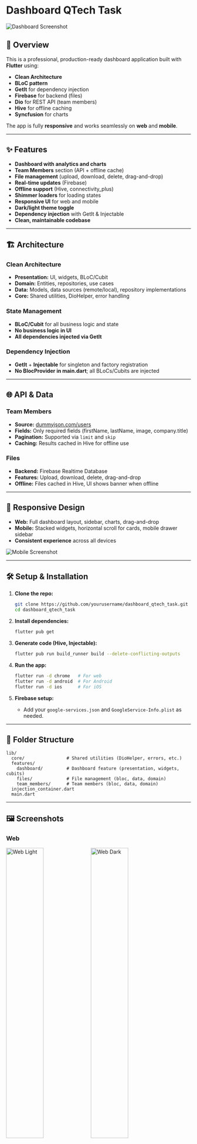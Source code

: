 # Dashboard QTech Task

![Dashboard Screenshot](assets/screenshots/dashboard_main.png)

## 🚀 Overview

This is a professional, production-ready dashboard application built with **Flutter** using:
- **Clean Architecture**
- **BLoC pattern**
- **GetIt** for dependency injection
- **Firebase** for backend (files)
- **Dio** for REST API (team members)
- **Hive** for offline caching
- **Syncfusion** for charts

The app is fully **responsive** and works seamlessly on **web** and **mobile**.

---

## ✨ Features

- **Dashboard with analytics and charts**
- **Team Members** section (API + offline cache)
- **File management** (upload, download, delete, drag-and-drop)
- **Real-time updates** (Firebase)
- **Offline support** (Hive, connectivity_plus)
- **Shimmer loaders** for loading states
- **Responsive UI** for web and mobile
- **Dark/light theme toggle**
- **Dependency injection** with GetIt & Injectable
- **Clean, maintainable codebase**

---

## 🏗️ Architecture

### Clean Architecture

- **Presentation:** UI, widgets, BLoC/Cubit
- **Domain:** Entities, repositories, use cases
- **Data:** Models, data sources (remote/local), repository implementations
- **Core:** Shared utilities, DioHelper, error handling

### State Management

- **BLoC/Cubit** for all business logic and state
- **No business logic in UI**
- **All dependencies injected via GetIt**

### Dependency Injection

- **GetIt** + **Injectable** for singleton and factory registration
- **No BlocProvider in main.dart**; all BLoCs/Cubits are injected

---

## 🌐 API & Data

### Team Members

- **Source:** [dummyjson.com/users](https://dummyjson.com/users)
- **Fields:** Only required fields (firstName, lastName, image, company.title)
- **Pagination:** Supported via `limit` and `skip`
- **Caching:** Results cached in Hive for offline use

### Files

- **Backend:** Firebase Realtime Database
- **Features:** Upload, download, delete, drag-and-drop
- **Offline:** Files cached in Hive, UI shows banner when offline

---

## 📱 Responsive Design

- **Web:** Full dashboard layout, sidebar, charts, drag-and-drop
- **Mobile:** Stacked widgets, horizontal scroll for cards, mobile drawer sidebar
- **Consistent experience** across all devices

![Mobile Screenshot](assets/screenshots/mobile_dashboard.jpg)

---

## 🛠️ Setup & Installation

1. **Clone the repo:**
   ```sh
   git clone https://github.com/yourusername/dashboard_qtech_task.git
   cd dashboard_qtech_task
   ```

2. **Install dependencies:**
   ```sh
   flutter pub get
   ```

3. **Generate code (Hive, Injectable):**
   ```sh
   flutter pub run build_runner build --delete-conflicting-outputs
   ```

4. **Run the app:**
   ```sh
   flutter run -d chrome   # For web
   flutter run -d android  # For Android
   flutter run -d ios      # For iOS
   ```

5. **Firebase setup:**
   - Add your `google-services.json` and `GoogleService-Info.plist` as needed.

---

## 📂 Folder Structure

```
lib/
  core/                # Shared utilities (DioHelper, errors, etc.)
  features/
    dashboard/         # Dashboard feature (presentation, widgets, cubits)
    files/             # File management (bloc, data, domain)
    team_members/      # Team members (bloc, data, domain)
  injection_container.dart
  main.dart
```

---

## 🖼️ Screenshots

### Web
<p float="left">
  <img src="assets/screenshots/dashboard_main_light.png" width="45%" alt="Web Light"/>
  <img src="assets/screenshots/dashboard_main_dark.png" width="45%" alt="Web Dark"/>
</p>

### Mobile
<p float="left">
  <img src="assets/screenshots/mobile_dashboard_light.jpg" width="45%" alt="Mobile Light"/>
  <img src="assets/screenshots/mobile_dashboard_dark.jpg" width="45%" alt="Mobile Dark"/>
</p>

### Team Members
<img src="assets/screenshots/team_members.png" width="45%" alt="Team Members"/>

---

## 🧑‍💻 Contributing

Contributions are welcome! Please open issues or submit pull requests for improvements.

---

## 📄 License

This project is licensed under the MIT License.

---

## 📬 Contact

For questions or support, contact [your.email@example.com](mailto:ahmedabdelrahim167@gmail.com).

---

## 🙏 Acknowledgements

- [Syncfusion Flutter Charts](https://pub.dev/packages/syncfusion_flutter_charts)
- [Hive](https://pub.dev/packages/hive)
- [Dio](https://pub.dev/packages/dio)
- [Firebase](https://firebase.google.com/)
- [dummyjson.com](https://dummyjson.com/)

---
